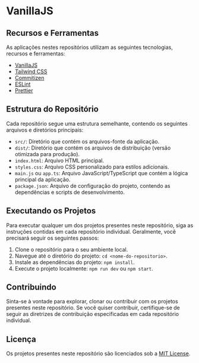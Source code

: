 # VanillaJS

## Recursos e Ferramentas

As aplicações nestes repositórios utilizam as seguintes tecnologias, recursos e ferramentas:

- [VanillaJS](https://developer.mozilla.org/en-US/docs/Web/JavaScript)
- [Tailwind CSS](https://tailwindcss.com/)
- [Commitizen](https://github.com/commitizen/cz-cli)
- [ESLint](https://eslint.org/)
- [Prettier](https://prettier.io/)

## Estrutura do Repositório

Cada repositório segue uma estrutura semelhante, contendo os seguintes arquivos e diretórios principais:

- `src/`: Diretório que contém os arquivos-fonte da aplicação.
- `dist/`: Diretório que contém os arquivos de distribuição (versão otimizada para produção).
- `index.html`: Arquivo HTML principal.
- `styles.css`: Arquivo CSS personalizado para estilos adicionais.
- `main.js` ou `app.ts`: Arquivo JavaScript/TypeScript que contém a lógica principal da aplicação.
- `package.json`: Arquivo de configuração do projeto, contendo as dependências e scripts de desenvolvimento.

## Executando os Projetos

Para executar qualquer um dos projetos presentes neste repositório, siga as instruções contidas em cada repositório individual. Geralmente, você precisará seguir os seguintes passos:

1. Clone o repositório para o seu ambiente local.
2. Navegue até o diretório do projeto: `cd <nome-do-repositorio>`.
3. Instale as dependências do projeto: `npm install`.
4. Execute o projeto localmente: `npm run dev` ou `npm start`.

## Contribuindo

Sinta-se à vontade para explorar, clonar ou contribuir com os projetos presentes neste repositório. Se você quiser contribuir, certifique-se de seguir as diretrizes de contribuição especificadas em cada repositório individual.

## Licença

Os projetos presentes neste repositório são licenciados sob a [MIT License](LICENSE).
